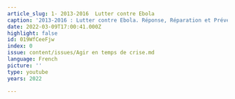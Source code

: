```yaml
---
article_slug: 1- 2013-2016  Lutter contre Ebola
caption: '2013-2016 : Lutter contre Ebola. Réponse, Réparation et Prévention'
date: 2022-03-09T17:00:41.000Z
highlight: false
id: 019WfCeeFjw
index: 0
issue: content/issues/Agir en temps de crise.md
language: French
picture: ''
type: youtube
years: 2022

---
```

